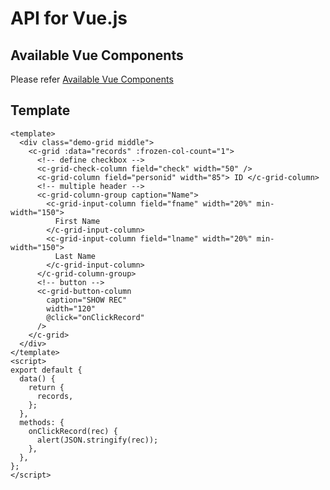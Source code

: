# API for Vue.js

## Available Vue Components

Please refer [Available Vue Components](./components/index.md)

## Template

<code-preview>

```vue
<template>
  <div class="demo-grid middle">
    <c-grid :data="records" :frozen-col-count="1">
      <!-- define checkbox -->
      <c-grid-check-column field="check" width="50" />
      <c-grid-column field="personid" width="85"> ID </c-grid-column>
      <!-- multiple header -->
      <c-grid-column-group caption="Name">
        <c-grid-input-column field="fname" width="20%" min-width="150">
          First Name
        </c-grid-input-column>
        <c-grid-input-column field="lname" width="20%" min-width="150">
          Last Name
        </c-grid-input-column>
      </c-grid-column-group>
      <!-- button -->
      <c-grid-button-column
        caption="SHOW REC"
        width="120"
        @click="onClickRecord"
      />
    </c-grid>
  </div>
</template>
<script>
export default {
  data() {
    return {
      records,
    };
  },
  methods: {
    onClickRecord(rec) {
      alert(JSON.stringify(rec));
    },
  },
};
</script>
```

</code-preview>
